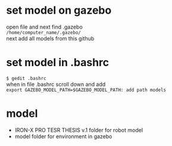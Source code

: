 # set model on gazebo
open file and next find .gazebo\
`/home/computer_name/.gazebo/`\
next add all models from this github

# set model in .bashrc
`$ gedit .bashrc`\
when in file .bashrc scroll down and add \
`export GAZEBO_MODEL_PATH=$GAZEBO_MODEL_PATH: add path models`

# model
- IRON-X PRO TESR THESIS v.1 folder for robot model
- model folder for environment in gazebo


